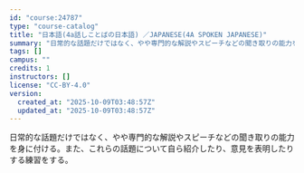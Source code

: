 ```yaml
---
id: "course:24787"
type: "course-catalog"
title: "日本語(4a話しことばの日本語) ／JAPANESE(4A SPOKEN JAPANESE)"
summary: "日常的な話題だけではなく、やや専門的な解説やスピーチなどの聞き取りの能力を身に付ける。また、これらの話題について自ら紹介したり、意見を表明したりする練習をする。"
tags: []
campus: ""
credits: 1
instructors: []
license: "CC-BY-4.0"
version:
  created_at: "2025-10-09T03:48:57Z"
  updated_at: "2025-10-09T03:48:57Z"
---
```

日常的な話題だけではなく、やや専門的な解説やスピーチなどの聞き取りの能力を身に付ける。また、これらの話題について自ら紹介したり、意見を表明したりする練習をする。
